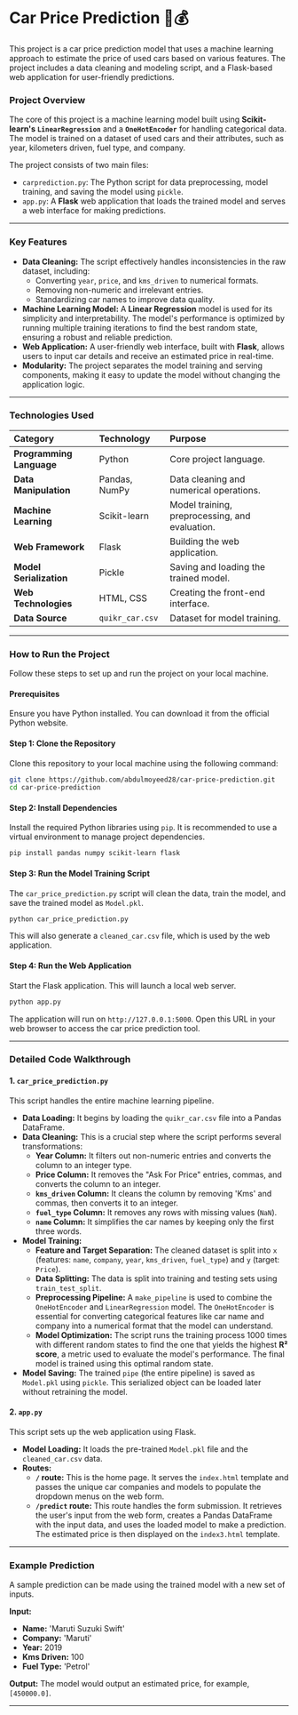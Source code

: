 # Car Price Prediction 🚗💰

This project is a car price prediction model that uses a machine learning approach to estimate the price of used cars based on various features. The project includes a data cleaning and modeling script, and a Flask-based web application for user-friendly predictions.

### **Project Overview**

The core of this project is a machine learning model built using **Scikit-learn's `LinearRegression`** and a **`OneHotEncoder`** for handling categorical data. The model is trained on a dataset of used cars and their attributes, such as year, kilometers driven, fuel type, and company.

The project consists of two main files:

  * `carprediction.py`: The Python script for data preprocessing, model training, and saving the model using `pickle`.
  * `app.py`: A **Flask** web application that loads the trained model and serves a web interface for making predictions.

-----

### **Key Features**

  * **Data Cleaning:** The script effectively handles inconsistencies in the raw dataset, including:
      * Converting `year`, `price`, and `kms_driven` to numerical formats.
      * Removing non-numeric and irrelevant entries.
      * Standardizing car names to improve data quality.
  * **Machine Learning Model:** A **Linear Regression** model is used for its simplicity and interpretability. The model's performance is optimized by running multiple training iterations to find the best random state, ensuring a robust and reliable prediction.
  * **Web Application:** A user-friendly web interface, built with **Flask**, allows users to input car details and receive an estimated price in real-time.
  * **Modularity:** The project separates the model training and serving components, making it easy to update the model without changing the application logic.

-----

### **Technologies Used**

| Category | Technology | Purpose |
| :--- | :--- | :--- |
| **Programming Language** | Python | Core project language. |
| **Data Manipulation** | Pandas, NumPy | Data cleaning and numerical operations. |
| **Machine Learning** | Scikit-learn | Model training, preprocessing, and evaluation. |
| **Web Framework** | Flask | Building the web application. |
| **Model Serialization** | Pickle | Saving and loading the trained model. |
| **Web Technologies** | HTML, CSS | Creating the front-end interface. |
| **Data Source** | `quikr_car.csv` | Dataset for model training. |

-----

### **How to Run the Project**

Follow these steps to set up and run the project on your local machine.

#### **Prerequisites**

Ensure you have Python installed. You can download it from the official Python website.

#### **Step 1: Clone the Repository**

Clone this repository to your local machine using the following command:

```bash
git clone https://github.com/abdulmoyeed28/car-price-prediction.git
cd car-price-prediction
```

#### **Step 2: Install Dependencies**

Install the required Python libraries using `pip`. It is recommended to use a virtual environment to manage project dependencies.

```bash
pip install pandas numpy scikit-learn flask
```

#### **Step 3: Run the Model Training Script**

The `car_price_prediction.py` script will clean the data, train the model, and save the trained model as `Model.pkl`.

```bash
python car_price_prediction.py
```

This will also generate a `cleaned_car.csv` file, which is used by the web application.

#### **Step 4: Run the Web Application**

Start the Flask application. This will launch a local web server.

```bash
python app.py
```

The application will run on `http://127.0.0.1:5000`. Open this URL in your web browser to access the car price prediction tool.

-----

### **Detailed Code Walkthrough**

#### **1. `car_price_prediction.py`**

This script handles the entire machine learning pipeline.

  * **Data Loading:** It begins by loading the `quikr_car.csv` file into a Pandas DataFrame.
  * **Data Cleaning:** This is a crucial step where the script performs several transformations:
      * **Year Column:** It filters out non-numeric entries and converts the column to an integer type.
      * **Price Column:** It removes the "Ask For Price" entries, commas, and converts the column to an integer.
      * **`kms_driven` Column:** It cleans the column by removing 'Kms' and commas, then converts it to an integer.
      * **`fuel_type` Column:** It removes any rows with missing values (`NaN`).
      * **`name` Column:** It simplifies the car names by keeping only the first three words.
  * **Model Training:**
      * **Feature and Target Separation:** The cleaned dataset is split into `x` (features: `name`, `company`, `year`, `kms_driven`, `fuel_type`) and `y` (target: `Price`).
      * **Data Splitting:** The data is split into training and testing sets using `train_test_split`.
      * **Preprocessing Pipeline:** A `make_pipeline` is used to combine the `OneHotEncoder` and `LinearRegression` model. The `OneHotEncoder` is essential for converting categorical features like car name and company into a numerical format that the model can understand.
      * **Model Optimization:** The script runs the training process 1000 times with different random states to find the one that yields the highest **R² score**, a metric used to evaluate the model's performance. The final model is trained using this optimal random state.
  * **Model Saving:** The trained `pipe` (the entire pipeline) is saved as `Model.pkl` using `pickle`. This serialized object can be loaded later without retraining the model.

#### **2. `app.py`**

This script sets up the web application using Flask.

  * **Model Loading:** It loads the pre-trained `Model.pkl` file and the `cleaned_car.csv` data.
  * **Routes:**
      * **`/` route:** This is the home page. It serves the `index.html` template and passes the unique car companies and models to populate the dropdown menus on the web form.
      * **`/predict` route:** This route handles the form submission. It retrieves the user's input from the web form, creates a Pandas DataFrame with the input data, and uses the loaded model to make a prediction. The estimated price is then displayed on the `index3.html` template.

-----

### **Example Prediction**

A sample prediction can be made using the trained model with a new set of inputs.

**Input:**

  * **Name:** 'Maruti Suzuki Swift'
  * **Company:** 'Maruti'
  * **Year:** 2019
  * **Kms Driven:** 100
  * **Fuel Type:** 'Petrol'

**Output:**
The model would output an estimated price, for example, `[450000.0]`.

-----
